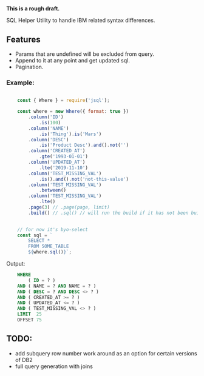 #

**This is a rough draft.**

SQL Helper Utility to handle IBM related syntax differences. 

## Features

- Params that are undefined will be excluded from query.
- Append to it at any point and get updated sql.
- Pagination.


### Example:

```javascript

    const { Where } = require('jsql');

    const where = new Where({ format: true })
        .column('ID')
            .is(100)
        .column('NAME')
            .is('Thing').is('Mars')
        .column('DESC')
            .is('Product Desc').and().not('')
        .column('CREATED_AT')
            .gte('1993-01-01')
        .column('UPDATED_AT')
            .lte('2019-11-10')
        .column('TEST_MISSING_VAL')
            .is().and().not('not-this-value')
        .column('TEST_MISSING_VAL')
            .between()
        .column('TEST_MISSING_VAL')
            .lte()
        .page(3) // .page(page, limit)
        .build() // .sql() // will run the build if it has not been built yet and return the SQL string. 
        

    // for now it's byo-select
    const sql = `
        SELECT *
        FROM SOME_TABLE 
        ${where.sql()}`;

```

Output: 

```sql 
    WHERE 
        ( ID = ? )
    AND ( NAME = ? AND NAME = ? )
    AND ( DESC = ? AND DESC <> ? )
    AND ( CREATED_AT >= ? )
    AND ( UPDATED_AT <= ? )
    AND ( TEST_MISSING_VAL <> ? )
    LIMIT  25
    OFFSET 75 
```


## TODO:

- add subquery row number work around as an option for certain versions of DB2 
- full query generation with joins 
